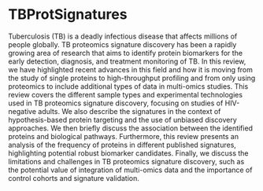 # TBProtSignatures

Tuberculosis (TB) is a deadly infectious disease that affects millions of people globally. TB proteomics signature discovery has been a rapidly growing area of research that aims to identify protein biomarkers for the early detection, diagnosis, and treatment monitoring of TB. In this review, we have highlighted recent advances in this field and how it is moving from the study of single proteins to high-throughput profiling and from only using proteomics to include additional types of data in multi-omics studies. This review covers the different sample types and experimental technologies used in TB proteomics signature discovery, focusing on studies of HIV-negative adults. We also describe the signatures in the context of hypothesis-based protein targeting and the use of unbiased discovery approaches. We then briefly discuss the association between the identified proteins and biological pathways. Furthermore, this review presents an analysis of the frequency of proteins in different published signatures, highlighting potential robust biomarker candidates. Finally, we discuss the limitations and challenges in TB proteomics signature discovery, such as the potential value of integration of multi-omics data and the importance of control cohorts and signature validation.
